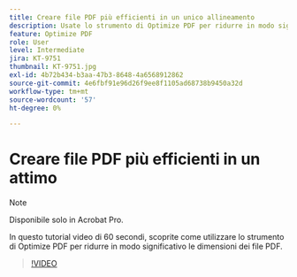 ```yaml
---
title: Creare file PDF più efficienti in un unico allineamento
description: Usate lo strumento di Optimize PDF per ridurre in modo significativo le dimensioni dei file PDF
feature: Optimize PDF
role: User
level: Intermediate
jira: KT-9751
thumbnail: KT-9751.jpg
exl-id: 4b72b434-b3aa-47b3-8648-4a6568912862
source-git-commit: 4e6fbf91e96d26f9ee8f1105ad68738b9450a32d
workflow-type: tm+mt
source-wordcount: '57'
ht-degree: 0%

---
```


# Creare file PDF più efficienti in un attimo

>[!NOTE]
>
>Disponibile solo in Acrobat Pro.

In questo tutorial video di 60 secondi, scoprite come utilizzare lo strumento di Optimize PDF per ridurre in modo significativo le dimensioni dei file PDF.

>[!VIDEO](https://video.tv.adobe.com/v/347103?quality=12&learn=on&hidetitle=true&captions=ita)
